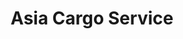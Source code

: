 ---
title: "Asia Cargo Service"
url: /karachi/asia-cargo-service-v29p-m6m-andrew-rd-near-hashmanis-general-and-eye-hospital-opp-jama-masjid-bait-ur-rehman-charles-freer-central-jacob-lines/
shop: general
---